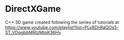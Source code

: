 # DirectXGame
 C++ 3D game created following the series of tutorials at https://www.youtube.com/playlist?list=PLv8DnRaQOs5-ST_VDqgbbMRtzMtpK36Hy
